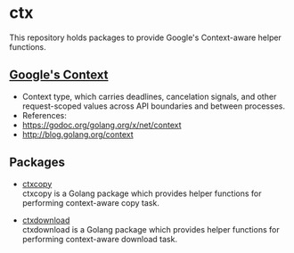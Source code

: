 # ctx
This repository holds packages to provide Google's Context-aware helper functions.

## [Google's Context](https://godoc.org/golang.org/x/net/context)
*  Context type, which carries deadlines, cancelation signals, and other request-scoped values across API boundaries and between processes.
*  References:
  * <https://godoc.org/golang.org/x/net/context>
  * <http://blog.golang.org/context>

## Packages
* [ctxcopy](ctxcopy)  
  ctxcopy is a Golang package which provides helper functions for performing context-aware copy task.

* [ctxdownload](ctxdownload)  
  ctxdownload is a Golang package which provides helper functions for performing context-aware download task.
